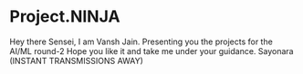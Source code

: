 # Project.NINJA
Hey there Sensei, I am Vansh Jain.
Presenting you the projects for the AI/ML round-2
Hope you like it and take me under your guidance.
Sayonara
(INSTANT TRANSMISSIONS AWAY)

